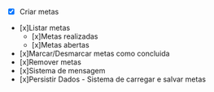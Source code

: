 -[x] Criar metas
- [x]Listar metas
  - [x]Metas realizadas
  - [x]Metas abertas
- [x]Marcar/Desmarcar metas como concluida
- [x]Remover metas
- [x]Sistema de mensagem
- [x]Persistir Dados - Sistema de carregar e salvar metas



